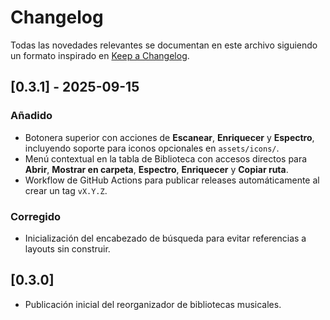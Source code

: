 # Changelog

Todas las novedades relevantes se documentan en este archivo siguiendo un formato inspirado en [Keep a Changelog](https://keepachangelog.com/es-ES/1.1.0/).

## [0.3.1] - 2025-09-15
### Añadido
- Botonera superior con acciones de **Escanear**, **Enriquecer** y **Espectro**, incluyendo soporte para iconos opcionales en `assets/icons/`.
- Menú contextual en la tabla de Biblioteca con accesos directos para **Abrir**, **Mostrar en carpeta**, **Espectro**, **Enriquecer** y **Copiar ruta**.
- Workflow de GitHub Actions para publicar releases automáticamente al crear un tag `vX.Y.Z`.

### Corregido
- Inicialización del encabezado de búsqueda para evitar referencias a layouts sin construir.

## [0.3.0]
- Publicación inicial del reorganizador de bibliotecas musicales.
